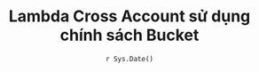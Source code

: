 ---
title : "Lambda Cross Account sử dụng chính sách Bucket"
date :  "`r Sys.Date()`" 
weight : 4 
chapter : false
pre : " <b> 3.4. </b> "
---